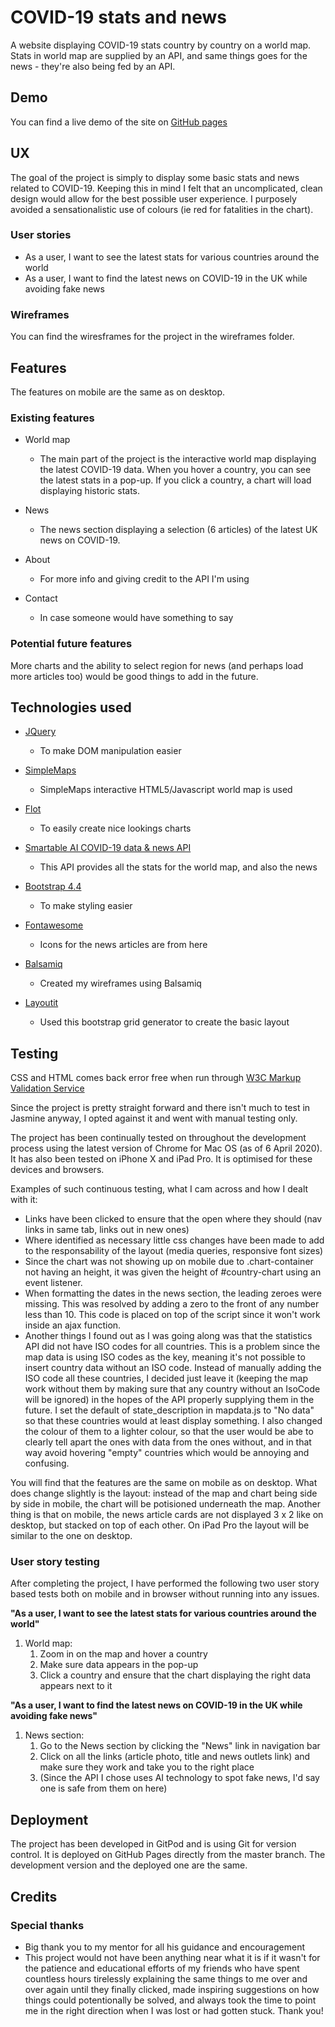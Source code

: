 # COVID-19 stats and news

A website displaying COVID-19 stats country by country on a world map. Stats in world map are supplied by an API, and same things goes for the news - they're also being fed by an API.
 
## Demo

You can find a live demo of the site on [GitHub pages](https://amandaemk.github.io/project-two/)

## UX
 
The goal of the project is simply to display some basic stats and news related to COVID-19. Keeping this in mind I felt that an uncomplicated, clean design would
allow for the best possible user experience. I purposely avoided a sensationalistic use of colours (ie red for fatalities in the chart).

### User stories

- As a user, I want to see the latest stats for various countries around the world
- As a user, I want to find the latest news on COVID-19 in the UK while avoiding fake news

### Wireframes

You can find the wiresframes for the project in the wireframes folder.

## Features

The features on mobile are the same as on desktop.
 
### Existing features

- World map
    - The main part of the project is the interactive world map displaying the latest COVID-19 data. When you hover a country, you can see the latest stats in a pop-up. If you click a country, a chart will load displaying historic stats.

- News
    - The news section displaying a selection (6 articles) of the latest UK news on COVID-19.

- About
    - For more info and giving credit to the API I'm using

- Contact
    - In case someone would have something to say

### Potential future features

More charts and the ability to select region for news (and perhaps load more articles too) would be good things to add in the future.

## Technologies used

- [JQuery](https://jquery.com)
    - To make DOM manipulation easier

- [SimpleMaps](https://simplemaps.com/resources/free-world-map)
    - SimpleMaps interactive HTML5/Javascript world map is used

- [Flot](https://www.flotcharts.org)
    - To easily create nice lookings charts

- [Smartable AI COVID-19 data & news API](https://developer.smartable.ai/)
    - This API provides all the stats for the world map, and also the news

- [Bootstrap 4.4](https://getbootstrap.com/)
    - To make styling easier

- [Fontawesome](https://fontawesome.com/start)
    - Icons for the news articles are from here

- [Balsamiq](https://balsamiq.cloud/)
    - Created my wireframes using Balsamiq
    
- [Layoutit](https://www.layoutit.com/)
     - Used this bootstrap grid generator to create the basic layout

## Testing

CSS and HTML comes back error free when run through [W3C Markup Validation Service](https://validator.w3.org/)

Since the project is pretty straight forward and there isn't much to test in Jasmine anyway, I opted against it and went with manual testing only.

The project has been continually tested on throughout the development process using the latest version of Chrome for Mac OS (as of 6 April 2020). It has also been tested on iPhone X and iPad Pro. It is optimised for these devices and browsers. 

Examples of such continuous testing, what I cam across and how I dealt with it:
- Links have been clicked to ensure that the open where they should (nav links in same tab, links out in new ones)
- Where identified as necessary little css changes have been made to add to the responsability of the layout (media queries, responsive font sizes)
- Since the chart was not showing up on mobile due to .chart-container not having an height, it was given the height of #country-chart using an event listener.
- When formatting the dates in the news section, the leading zeroes were missing. This was resolved by adding a zero to the front of any number less than 10. This code is placed on top of the script since it won't work inside an ajax function.
- Another things I found out as I was going along was that the statistics API did not have ISO codes for all countries. This is a problem since the map data is using ISO codes as the key, meaning it's not possible to insert country data without an ISO code. Instead of manually adding the ISO code all these countries, I decided just leave it (keeping the map work without them by making sure that any country without an IsoCode will be ignored) in the hopes of the API properly supplying them in the future. I set the default of state_description in mapdata.js to "No data" so that these countries would at least display something. I also changed the colour of them to a lighter colour, so that the user would be abe to clearly tell apart the ones with data from the ones without, and in that way avoid hovering "empty" countries which would be annoying and confusing.
  
You will find that the features are the same on mobile as on desktop. What does change slightly is the layout: instead of the map and chart being side by side in mobile, the chart will be potisioned underneath the map.
Another thing is that on mobile, the news article cards are not displayed 3 x 2 like on desktop, but stacked on top of each other. On iPad Pro the layout will be similar to the one on desktop.

### User story testing

After completing the project, I have performed the following two user story based tests both on mobile and in browser without running into any issues.

**"As a user, I want to see the latest stats for various countries around the world"**

1. World map:
    1. Zoom in on the map and hover a country
    2. Make sure data appears in the pop-up
    3. Click a country and ensure that the chart displaying the right data appears next to it

**"As a user, I want to find the latest news on COVID-19 in the UK while avoiding fake news"**

1. News section:
    1. Go to the News section by clicking the "News" link in navigation bar
    2. Click on all the links (article photo, title and news outlets link) and make sure they work and take you to the right place
    3. (Since the API I chose uses AI technology to spot fake news, I'd say one is safe from them on here)


## Deployment

The project has been developed in GitPod and is using Git for version control. It is deployed on GitHub Pages directly from the master branch. The development version and the deployed one are the same.

## Credits

### Special thanks

- Big thank you to my mentor for all his guidance and encouragement
- This project would not have been anything near what it is if it wasn't for the patience and educational efforts of my friends who have spent countless hours tirelessly explaining the same things to me over and over again until they finally clicked, made inspiring suggestions on how things could potentionally be solved, and always took the time to point me in the right direction when I was lost or had gotten stuck. Thank you!